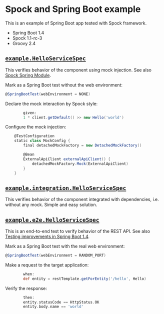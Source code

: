 # Spock and Spring Boot example

This is an example of Spring Boot app tested with Spock framework. 

- Spring Boot 1.4
- Spock 1.1-rc-3
- Groovy 2.4


## [`example.HelloServiceSpec`](/src/test/groovy/example/HelloServiceSpec.groovy)

This verifies behavior of the component using mock injection.
See also [Spock Spring Module](http://spockframework.org/spock/docs/1.1-rc-3/modules.html).

Mark as a Spring Boot test without the web environment:

```groovy
@SpringBootTest(webEnvironment = NONE)
```

Declare the mock interaction by Spock style:

```groovy
        given:
        1 * client.getDefault() >> new Hello('world')
```

Configure the mock injection:

```groovy
    @TestConfiguration
    static class MockConfig {
        final detachedMockFactory = new DetachedMockFactory()

        @Bean
        ExternalApiClient externalApiClient() {
            detachedMockFactory.Mock(ExternalApiClient)
        }
    }
```


## [`example.integration.HelloServiceSpec`](/src/test/groovy/example/integration/HelloServiceSpec.groovy)

This verifies behavior of the component integrated with dependencies, i.e. without any mock.
Simple and easy solution.


## [`example.e2e.HelloServiceSpec`](/src/test/groovy/example/e2e/HelloServiceSpec.groovy)

This is an end-to-end test to verify behavior of the REST API.
See also [Testing improvements in Spring Boot 1.4](https://spring.io/blog/2016/04/15/testing-improvements-in-spring-boot-1-4).

Mark as a Spring Boot test with the real web environment:

```groovy
@SpringBootTest(webEnvironment = RANDOM_PORT)
```

Make a request to the target application:

```groovy
        when:
        def entity = restTemplate.getForEntity('/hello', Hello)
```

Verify the response:

```groovy
        then:
        entity.statusCode == HttpStatus.OK
        entity.body.name == 'world'
```
